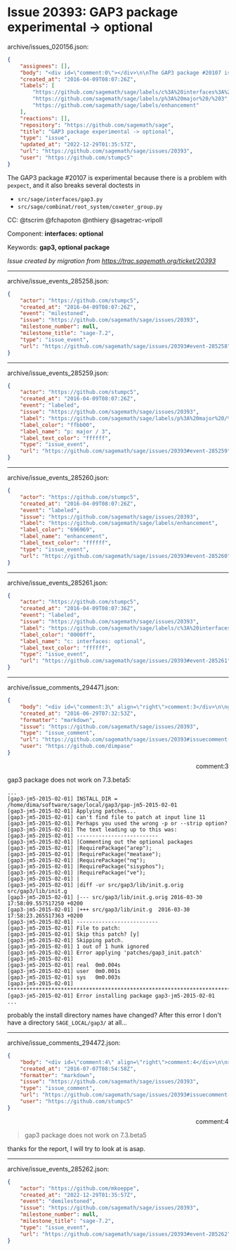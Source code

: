 # Issue 20393: GAP3 package experimental -> optional

archive/issues_020156.json:
```json
{
    "assignees": [],
    "body": "<div id=\"comment:0\"></div>\n\nThe GAP3 package #20107 is experimental because there is a problem with `pexpect`, and it also breaks several doctests in\n* `src/sage/interfaces/gap3.py`\n* `src/sage/combinat/root_system/coxeter_group.py`\n\nCC:  @tscrim @fchapoton @nthiery @sagetrac-vripoll\n\nComponent: **interfaces: optional**\n\nKeywords: **gap3, optional package**\n\n_Issue created by migration from https://trac.sagemath.org/ticket/20393_\n\n",
    "created_at": "2016-04-09T08:07:26Z",
    "labels": [
        "https://github.com/sagemath/sage/labels/c%3A%20interfaces%3A%20optional",
        "https://github.com/sagemath/sage/labels/p%3A%20major%20/%203",
        "https://github.com/sagemath/sage/labels/enhancement"
    ],
    "reactions": [],
    "repository": "https://github.com/sagemath/sage",
    "title": "GAP3 package experimental -> optional",
    "type": "issue",
    "updated_at": "2022-12-29T01:35:57Z",
    "url": "https://github.com/sagemath/sage/issues/20393",
    "user": "https://github.com/stumpc5"
}
```
<div id="comment:0"></div>

The GAP3 package #20107 is experimental because there is a problem with `pexpect`, and it also breaks several doctests in
* `src/sage/interfaces/gap3.py`
* `src/sage/combinat/root_system/coxeter_group.py`

CC:  @tscrim @fchapoton @nthiery @sagetrac-vripoll

Component: **interfaces: optional**

Keywords: **gap3, optional package**

_Issue created by migration from https://trac.sagemath.org/ticket/20393_





---

archive/issue_events_285258.json:
```json
{
    "actor": "https://github.com/stumpc5",
    "created_at": "2016-04-09T08:07:26Z",
    "event": "milestoned",
    "issue": "https://github.com/sagemath/sage/issues/20393",
    "milestone_number": null,
    "milestone_title": "sage-7.2",
    "type": "issue_event",
    "url": "https://github.com/sagemath/sage/issues/20393#event-285258"
}
```



---

archive/issue_events_285259.json:
```json
{
    "actor": "https://github.com/stumpc5",
    "created_at": "2016-04-09T08:07:26Z",
    "event": "labeled",
    "issue": "https://github.com/sagemath/sage/issues/20393",
    "label": "https://github.com/sagemath/sage/labels/p%3A%20major%20/%203",
    "label_color": "ffbb00",
    "label_name": "p: major / 3",
    "label_text_color": "ffffff",
    "type": "issue_event",
    "url": "https://github.com/sagemath/sage/issues/20393#event-285259"
}
```



---

archive/issue_events_285260.json:
```json
{
    "actor": "https://github.com/stumpc5",
    "created_at": "2016-04-09T08:07:26Z",
    "event": "labeled",
    "issue": "https://github.com/sagemath/sage/issues/20393",
    "label": "https://github.com/sagemath/sage/labels/enhancement",
    "label_color": "696969",
    "label_name": "enhancement",
    "label_text_color": "ffffff",
    "type": "issue_event",
    "url": "https://github.com/sagemath/sage/issues/20393#event-285260"
}
```



---

archive/issue_events_285261.json:
```json
{
    "actor": "https://github.com/stumpc5",
    "created_at": "2016-04-09T08:07:36Z",
    "event": "labeled",
    "issue": "https://github.com/sagemath/sage/issues/20393",
    "label": "https://github.com/sagemath/sage/labels/c%3A%20interfaces%3A%20optional",
    "label_color": "0000ff",
    "label_name": "c: interfaces: optional",
    "label_text_color": "ffffff",
    "type": "issue_event",
    "url": "https://github.com/sagemath/sage/issues/20393#event-285261"
}
```



---

archive/issue_comments_294471.json:
```json
{
    "body": "<div id=\"comment:3\" align=\"right\">comment:3</div>\n\ngap3 package does not work on 7.3.beta5:\n\n```\n...\n[gap3-jm5-2015-02-01] INSTALL_DIR = /home/dima/software/sage/local/gap3/gap-jm5-2015-02-01\n[gap3-jm5-2015-02-01] Applying patches...\n[gap3-jm5-2015-02-01] can't find file to patch at input line 11\n[gap3-jm5-2015-02-01] Perhaps you used the wrong -p or --strip option?\n[gap3-jm5-2015-02-01] The text leading up to this was:\n[gap3-jm5-2015-02-01] --------------------------\n[gap3-jm5-2015-02-01] |Commenting out the optional packages\n[gap3-jm5-2015-02-01] |RequirePackage(\"arep\");\n[gap3-jm5-2015-02-01] |RequirePackage(\"meataxe\");\n[gap3-jm5-2015-02-01] |RequirePackage(\"nq\");\n[gap3-jm5-2015-02-01] |RequirePackage(\"sisyphos\");\n[gap3-jm5-2015-02-01] |RequirePackage(\"ve\");\n[gap3-jm5-2015-02-01] |\n[gap3-jm5-2015-02-01] |diff -ur src/gap3/lib/init.g.orig src/gap3/lib/init.g\n[gap3-jm5-2015-02-01] |--- src/gap3/lib/init.g.orig\t2016-03-30 17:58:09.557517250 +0200\n[gap3-jm5-2015-02-01] |+++ src/gap3/lib/init.g\t2016-03-30 17:58:23.265517363 +0200\n[gap3-jm5-2015-02-01] --------------------------\n[gap3-jm5-2015-02-01] File to patch: \n[gap3-jm5-2015-02-01] Skip this patch? [y] \n[gap3-jm5-2015-02-01] Skipping patch.\n[gap3-jm5-2015-02-01] 1 out of 1 hunk ignored\n[gap3-jm5-2015-02-01] Error applying 'patches/gap3_init.patch'\n[gap3-jm5-2015-02-01] \n[gap3-jm5-2015-02-01] real\t0m0.004s\n[gap3-jm5-2015-02-01] user\t0m0.001s\n[gap3-jm5-2015-02-01] sys\t0m0.003s\n[gap3-jm5-2015-02-01] ************************************************************************\n[gap3-jm5-2015-02-01] Error installing package gap3-jm5-2015-02-01\n...\n```\nprobably the install directory names have changed?\nAfter this error I don't have a directory `SAGE_LOCAL/gap3/` at all...",
    "created_at": "2016-06-29T07:32:53Z",
    "formatter": "markdown",
    "issue": "https://github.com/sagemath/sage/issues/20393",
    "type": "issue_comment",
    "url": "https://github.com/sagemath/sage/issues/20393#issuecomment-294471",
    "user": "https://github.com/dimpase"
}
```

<div id="comment:3" align="right">comment:3</div>

gap3 package does not work on 7.3.beta5:

```
...
[gap3-jm5-2015-02-01] INSTALL_DIR = /home/dima/software/sage/local/gap3/gap-jm5-2015-02-01
[gap3-jm5-2015-02-01] Applying patches...
[gap3-jm5-2015-02-01] can't find file to patch at input line 11
[gap3-jm5-2015-02-01] Perhaps you used the wrong -p or --strip option?
[gap3-jm5-2015-02-01] The text leading up to this was:
[gap3-jm5-2015-02-01] --------------------------
[gap3-jm5-2015-02-01] |Commenting out the optional packages
[gap3-jm5-2015-02-01] |RequirePackage("arep");
[gap3-jm5-2015-02-01] |RequirePackage("meataxe");
[gap3-jm5-2015-02-01] |RequirePackage("nq");
[gap3-jm5-2015-02-01] |RequirePackage("sisyphos");
[gap3-jm5-2015-02-01] |RequirePackage("ve");
[gap3-jm5-2015-02-01] |
[gap3-jm5-2015-02-01] |diff -ur src/gap3/lib/init.g.orig src/gap3/lib/init.g
[gap3-jm5-2015-02-01] |--- src/gap3/lib/init.g.orig	2016-03-30 17:58:09.557517250 +0200
[gap3-jm5-2015-02-01] |+++ src/gap3/lib/init.g	2016-03-30 17:58:23.265517363 +0200
[gap3-jm5-2015-02-01] --------------------------
[gap3-jm5-2015-02-01] File to patch: 
[gap3-jm5-2015-02-01] Skip this patch? [y] 
[gap3-jm5-2015-02-01] Skipping patch.
[gap3-jm5-2015-02-01] 1 out of 1 hunk ignored
[gap3-jm5-2015-02-01] Error applying 'patches/gap3_init.patch'
[gap3-jm5-2015-02-01] 
[gap3-jm5-2015-02-01] real	0m0.004s
[gap3-jm5-2015-02-01] user	0m0.001s
[gap3-jm5-2015-02-01] sys	0m0.003s
[gap3-jm5-2015-02-01] ************************************************************************
[gap3-jm5-2015-02-01] Error installing package gap3-jm5-2015-02-01
...
```
probably the install directory names have changed?
After this error I don't have a directory `SAGE_LOCAL/gap3/` at all...



---

archive/issue_comments_294472.json:
```json
{
    "body": "<div id=\"comment:4\" align=\"right\">comment:4</div>\n\n> gap3 package does not work on 7.3.beta5\n\nthanks for the report, I will try to look at is asap.",
    "created_at": "2016-07-07T08:54:58Z",
    "formatter": "markdown",
    "issue": "https://github.com/sagemath/sage/issues/20393",
    "type": "issue_comment",
    "url": "https://github.com/sagemath/sage/issues/20393#issuecomment-294472",
    "user": "https://github.com/stumpc5"
}
```

<div id="comment:4" align="right">comment:4</div>

> gap3 package does not work on 7.3.beta5

thanks for the report, I will try to look at is asap.



---

archive/issue_events_285262.json:
```json
{
    "actor": "https://github.com/mkoeppe",
    "created_at": "2022-12-29T01:35:57Z",
    "event": "demilestoned",
    "issue": "https://github.com/sagemath/sage/issues/20393",
    "milestone_number": null,
    "milestone_title": "sage-7.2",
    "type": "issue_event",
    "url": "https://github.com/sagemath/sage/issues/20393#event-285262"
}
```
